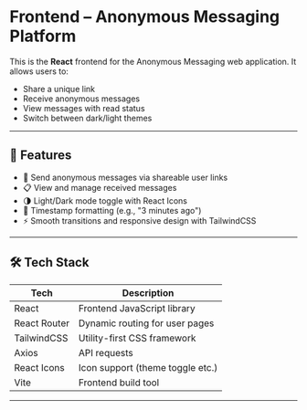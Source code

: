 # Frontend – Anonymous Messaging Platform

This is the **React** frontend for the Anonymous Messaging web application. It allows users to:
- Share a unique link
- Receive anonymous messages
- View messages with read status
- Switch between dark/light themes

---

## 🚀 Features

- 📨 Send anonymous messages via shareable user links
- 📋 View and manage received messages
- 🌗 Light/Dark mode toggle with React Icons
- 💬 Timestamp formatting (e.g., "3 minutes ago")
- ⚡ Smooth transitions and responsive design with TailwindCSS

---

## 🛠️ Tech Stack

| Tech        | Description                    |
|-------------|--------------------------------|
| React       | Frontend JavaScript library    |
| React Router| Dynamic routing for user pages |
| TailwindCSS | Utility-first CSS framework    |
| Axios       | API requests                   |
| React Icons | Icon support (theme toggle etc.) |
| Vite        | Frontend build tool            |

---


